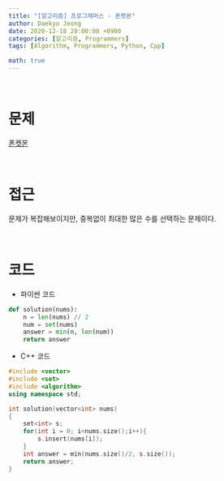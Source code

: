 ```yaml
---
title: "[알고리즘] 프로그래머스 - 폰켓몬"
author: Daekyo Jeong
date: 2020-12-18 20:00:00 +0900
categories: [알고리즘, Programmers]
tags: [Algorithm, Programmers, Python, Cpp]

math: true
---
```


<br/>

# **문제**


[폰켓몬](https://programmers.co.kr/learn/courses/30/lessons/1845)

<br/>

# **접근**  

문제가 복잡해보이지만, 중복없이 최대한 많은 수를 선택하는 문제이다.  

<br/>

# **코드**


- 파이썬 코드   

```py
def solution(nums):
    n = len(nums) // 2
    num = set(nums)
    answer = min(n, len(num))
    return answer
```


- C++ 코드

```cpp
#include <vector>
#include <set>
#include <algorithm>
using namespace std;

int solution(vector<int> nums)
{
    set<int> s;
    for(int i = 0; i<nums.size();i++){
        s.insert(nums[i]);
    }
    int answer = min(nums.size()/2, s.size());
    return answer;
}
```

<br/>
